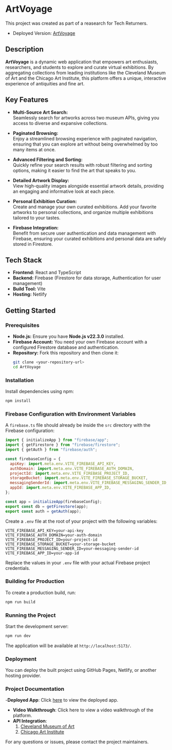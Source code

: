 # ArtVoyage
This project was created as part of a reasearch for Tech Returners.

- Deployed Version: [ArtVoyage](https://artvoyage2000.netlify.app/)

## Description

**ArtVoyage** is a dynamic web application that empowers art enthusiasts, researchers, and students to explore and curate virtual exhibitions. By aggregating collections from leading institutions like the Cleveland Museum of Art and the Chicago Art Institute, this platform offers a unique, interactive experience of antiquities and fine art.

## Key Features

- **Multi-Source Art Search:**  
  Seamlessly search for artworks across two museum APIs, giving you access to diverse and expansive collections.

- **Paginated Browsing:**  
  Enjoy a streamlined browsing experience with paginated navigation, ensuring that you can explore art without being overwhelmed by too many items at once.

- **Advanced Filtering and Sorting:**  
  Quickly refine your search results with robust filtering and sorting options, making it easier to find the art that speaks to you.

- **Detailed Artwork Display:**  
  View high-quality images alongside essential artwork details, providing an engaging and informative look at each piece.

- **Personal Exhibition Curation:**  
  Create and manage your own curated exhibitions. Add your favorite artworks to personal collections, and organize multiple exhibitions tailored to your tastes.

- **Firebase Integration:**  
  Benefit from secure user authentication and data management with Firebase, ensuring your curated exhibitions and personal data are safely stored in Firestore.

## Tech Stack

- **Frontend:** React and TypeScript
- **Backend:** Firebase (Firestore for data storage, Authentication for user management)
- **Build Tool:** Vite
- **Hosting:** Netlify

## Getting Started

### Prerequisites

- **Node.js:** Ensure you have **Node.js v22.3.0** installed.
- **Firebase Account:** You need your own Firebase account with a configured Firestore database and authentication.
- **Repository:** Fork this repository and then clone it:
  ```sh
  git clone <your-repository-url>
  cd ArtVoyage
  ```

### Installation

Install dependencies using npm:

```sh
npm install
```

### Firebase Configuration with Environment Variables

A `firebase.ts` file should already be inside the `src` directory with the Firebase configuration:

```js
import { initializeApp } from "firebase/app";
import { getFirestore } from "firebase/firestore";
import { getAuth } from "firebase/auth";

const firebaseConfig = {
  apiKey: import.meta.env.VITE_FIREBASE_API_KEY,
  authDomain: import.meta.env.VITE_FIREBASE_AUTH_DOMAIN,
  projectId: import.meta.env.VITE_FIREBASE_PROJECT_ID,
  storageBucket: import.meta.env.VITE_FIREBASE_STORAGE_BUCKET,
  messagingSenderId: import.meta.env.VITE_FIREBASE_MESSAGING_SENDER_ID,
  appId: import.meta.env.VITE_FIREBASE_APP_ID,
};

const app = initializeApp(firebaseConfig);
export const db = getFirestore(app);
export const auth = getAuth(app);
```

Create a `.env` file at the root of your project with the following variables:

```env
VITE_FIREBASE_API_KEY=your-api-key
VITE_FIREBASE_AUTH_DOMAIN=your-auth-domain
VITE_FIREBASE_PROJECT_ID=your-project-id
VITE_FIREBASE_STORAGE_BUCKET=your-storage-bucket
VITE_FIREBASE_MESSAGING_SENDER_ID=your-messaging-sender-id
VITE_FIREBASE_APP_ID=your-app-id
```
Replace the values in your `.env` file with your actual Firebase project credentials.

### Building for Production

To create a production build, run:

```sh
npm run build
```

### Running the Project

Start the development server:

```sh
npm run dev
```

The application will be available at `http://localhost:5173/`.

### Deployment

You can deploy the built project using GitHub Pages, Netlify, or another hosting provider.

### Project Documentation

-**Deployed App**: Click [here](https://artvoyage2000.netlify.app/) to view the deployed app.

- **Video Walkthrough**: Click here to view a video walkthrough of the platform.
- **API Integration**:
  1. [Cleveland Museum of Art](https://openaccess-api.clevelandart.org/)
  2. [Chicago Art Institute](https://api.artic.edu/docs/)


For any questions or issues, please contact the project maintainers.
